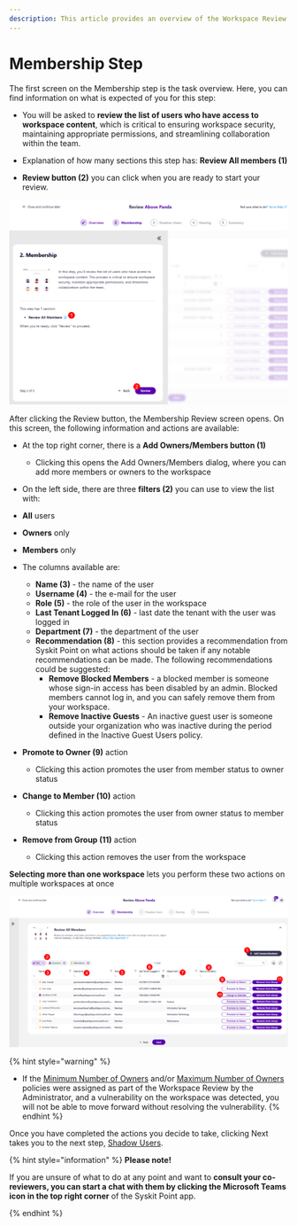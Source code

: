 ```yaml
---
description: This article provides an overview of the Workspace Review Wizard Membership step from a workspace owner's perspective.
---
```


# Membership Step

The first screen on the Membership step is the task overview. Here, you can find information on what is expected of you for this step:

* You will be asked to **review the list of users who have access to workspace content**, which is critical to ensuring workspace security, maintaining appropriate permissions, and streamlining collaboration within the team. 

* Explanation of how many sections this step has: **Review All members (1)**

* **Review button (2)** you can click when you are ready to start your review.

![Workspace Review - Membership Step - Overview](../../../static/img/workspace-review-membership-step-overview.png)

After clicking the Review button, the Membership Review screen opens. On this screen, the following information and actions are available:

* At the top right corner, there is a **Add Owners/Members button (1)**
  * Clicking this opens the Add Owners/Members dialog, where you can add more members or owners to the workspace

* On the left side, there are three **filters (2)** you can use to view the list with:
* **All** users 
* **Owners** only 
* **Members** only 

* The columns available are: 
  * **Name (3)** - the name of the user
  * **Username (4)** - the e-mail for the user
  * **Role (5)** - the role of the user in the workspace
  * **Last Tenant Logged In (6)** - last date the tenant with the user was logged in
  * **Department (7)** - the department of the user
  * **Recommendation (8)** - this section provides a recommendation from Syskit Point on what actions should be taken if any notable recommendations can be made. The following recommendations could be suggested:
    * **Remove Blocked Members** - a blocked member is someone whose sign-in access has been disabled by an admin. Blocked members cannot log in, and you can safely remove them from your workspace. 
    * **Remove Inactive Guests** - An inactive guest user is someone outside your organization who was inactive during the period defined in the Inactive Guest Users policy. 
* **Promote to Owner (9)** action
  * Clicking this action promotes the user from member status to owner status
* **Change to Member (10)** action
  * Clicking this action promotes the user from owner status to member status
* **Remove from Group (11)** action
  * Clicking this action removes the user from the workspace

**Selecting more than one workspace** lets you perform these two actions on multiple workspaces at once

![Workspace Review - Membership Step](../../../static/img/workspace-review-membership-step.png)

{% hint style="warning" %}
* If the [Minimum Number of Owners](../resolve-governance-tasks/minimum-number-of-owners.md) and/or [Maximum Number of Owners](../resolve-governance-tasks/maximum-number-of-owners.md) policies were assigned as part of the Workspace Review by the Administrator, and a vulnerability on the workspace was detected, you will not be able to move forward without resolving the vulnerability. 
{% endhint %}

Once you have completed the actions you decide to take, clicking Next takes you to the next step, [Shadow Users](shadow-users-step.md).

{% hint style="information" %}
**Please note!** 

If you are unsure of what to do at any point and want to **consult your co-reviewers, you can start a chat with them by clicking the Microsoft Teams icon in the top right corner** of the Syskit Point app. 

{% endhint %}
